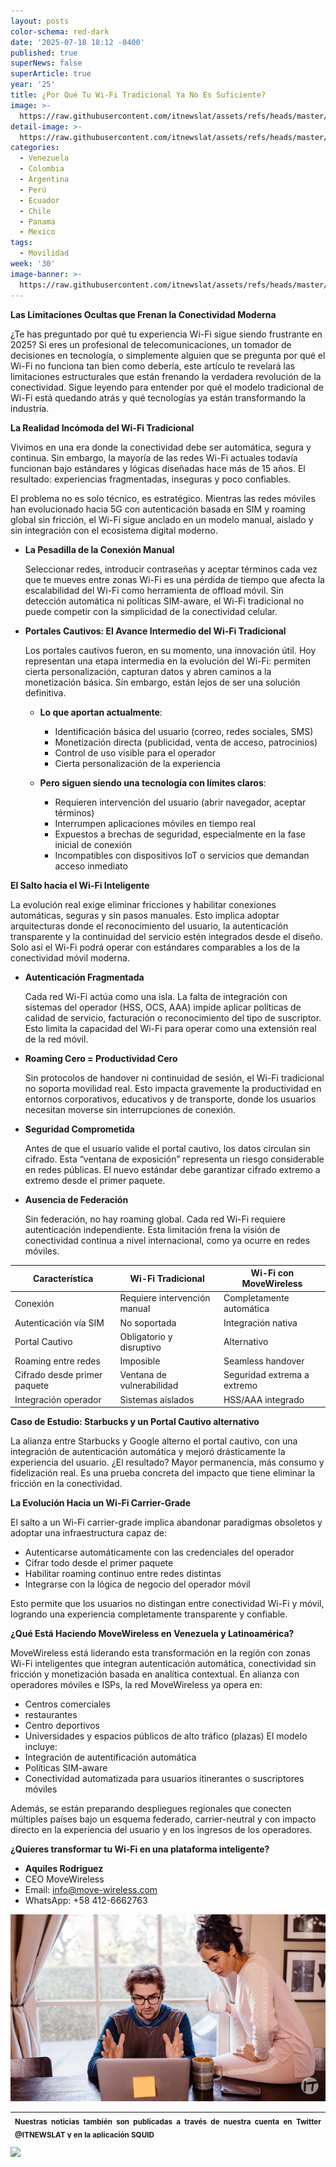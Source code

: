 ```yaml
---
layout: posts
color-schema: red-dark
date: '2025-07-18 18:12 -0400'
published: true
superNews: false
superArticle: true
year: '25'
title: ¿Por Qué Tu Wi-Fi Tradicional Ya No Es Suficiente?
image: >-
  https://raw.githubusercontent.com/itnewslat/assets/refs/heads/master/img/540x320/Usando-Wifi-p.jpg
detail-image: >-
  https://raw.githubusercontent.com/itnewslat/assets/refs/heads/master/img/1024x680/Usando-Wifi-g.jpg
categories:
  - Venezuela
  - Colombia
  - Argentina
  - Perú
  - Ecuador
  - Chile
  - Panama
  - Mexico
tags:
  - Movilidad
week: '30'
image-banner: >-
  https://raw.githubusercontent.com/itnewslat/assets/refs/heads/master/img/540x320/Ejecutivo-Wifi-p.jpg
---
```

**Las Limitaciones Ocultas que Frenan la Conectividad Moderna**

¿Te has preguntado por qué tu experiencia Wi-Fi sigue siendo frustrante en 2025?
Si eres un profesional de telecomunicaciones, un tomador de decisiones en tecnología, o simplemente alguien que se pregunta por qué el Wi-Fi no funciona tan bien como debería, este artículo te revelará las limitaciones estructurales que están frenando la verdadera revolución de la conectividad.
Sigue leyendo para entender por qué el modelo tradicional de Wi-Fi está quedando atrás y qué tecnologías ya están transformando la industria.

**La Realidad Incómoda del Wi-Fi Tradicional**

Vivimos en una era donde la conectividad debe ser automática, segura y continua. Sin embargo, la mayoría de las redes Wi-Fi actuales todavía funcionan bajo estándares y lógicas diseñadas hace más de 15 años. El resultado: experiencias fragmentadas, inseguras y poco confiables.

El problema no es solo técnico, es estratégico. Mientras las redes móviles han evolucionado hacia 5G con autenticación basada en SIM y roaming global sin fricción, el Wi-Fi sigue anclado en un modelo manual, aislado y sin integración con el ecosistema digital moderno.

- **La Pesadilla de la Conexión Manual**

  Seleccionar redes, introducir contraseñas y aceptar términos cada vez que te mueves entre zonas Wi-Fi es una pérdida de tiempo que afecta la escalabilidad del Wi-Fi como herramienta de offload móvil. Sin detección automática ni políticas SIM-aware, el Wi-Fi tradicional no puede competir con la simplicidad de la conectividad celular.
  
- **Portales Cautivos: El Avance Intermedio del Wi-Fi Tradicional**

  Los portales cautivos fueron, en su momento, una innovación útil. Hoy representan una etapa intermedia en la evolución del Wi-Fi: permiten cierta personalización, capturan datos y abren caminos a la monetización básica. Sin embargo, están lejos de ser una solución definitiva.
  
	- **Lo que aportan actualmente**:
		- Identificación básica del usuario (correo, redes sociales, SMS)
		- Monetización directa (publicidad, venta de acceso, patrocinios)
		- Control de uso visible para el operador
		- Cierta personalización de la experiencia
        
	- **Pero siguen siendo una tecnología con límites claros**:
		- Requieren intervención del usuario (abrir navegador, aceptar términos)
		- Interrumpen aplicaciones móviles en tiempo real
		- Expuestos a brechas de seguridad, especialmente en la fase inicial de conexión
		- Incompatibles con dispositivos IoT o servicios que demandan acceso inmediato
        
**El Salto hacia el Wi-Fi Inteligente**

  La evolución real exige eliminar fricciones y habilitar conexiones automáticas, seguras y sin pasos manuales. Esto implica adoptar arquitecturas donde el reconocimiento del usuario, la autenticación transparente y la continuidad del servicio estén integrados desde el diseño. Solo así el Wi-Fi podrá operar con estándares comparables a los de la conectividad móvil moderna.
  
- **Autenticación Fragmentada**

  Cada red Wi-Fi actúa como una isla. La falta de integración con sistemas del operador (HSS, OCS, AAA) impide aplicar políticas de calidad de servicio, facturación o reconocimiento del tipo de suscriptor. Esto limita la capacidad del Wi-Fi para operar como una extensión real de la red móvil.
  
- **Roaming Cero = Productividad Cero**

  Sin protocolos de handover ni continuidad de sesión, el Wi-Fi tradicional no soporta movilidad real. Esto impacta gravemente la productividad en entornos corporativos, educativos y de transporte, donde los usuarios necesitan moverse sin interrupciones de conexión.
  
- **Seguridad Comprometida**

  Antes de que el usuario valide el portal cautivo, los datos circulan sin cifrado. Esta “ventana de exposición” representa un riesgo considerable en redes públicas. El nuevo estándar debe garantizar cifrado extremo a extremo desde el primer paquete.
  
- **Ausencia de Federación**

  Sin federación, no hay roaming global. Cada red Wi-Fi requiere autenticación independiente. Esta limitación frena la visión de conectividad continua a nivel internacional, como ya ocurre en redes móviles.


<table>
        <thead>
            <tr>
                <th>Característica</th>
                <th>Wi-Fi Tradicional</th>
                <th>Wi-Fi con MoveWireless</th>
            </tr>
        </thead>
        <tbody>
            <tr>
                <td>Conexión</td>
                <td>Requiere intervención manual</td>
                <td>Completamente automática</td>
            </tr>
            <tr>
                <td>Autenticación vía SIM</td>
                <td>No soportada</td>
                <td>Integración nativa</td>
            </tr>
            <tr>
                <td>Portal Cautivo</td>
                <td>Obligatorio y disruptivo</td>
                <td>Alternativo</td>
            </tr>
            <tr>
                <td>Roaming entre redes</td>
                <td>Imposible</td>
                <td>Seamless handover</td>
            </tr>
            <tr>
                <td>Cifrado desde primer paquete</td>
                <td>Ventana de vulnerabilidad</td>
                <td>Seguridad extrema a extremo</td>
            </tr>
            <tr>
                <td>Integración operador</td>
                <td>Sistemas aislados</td>
                <td>HSS/AAA integrado</td>
            </tr>
        </tbody>
    </table>


**Caso de Estudio: Starbucks y un Portal Cautivo alternativo**

La alianza entre Starbucks y Google alterno el portal cautivo, con una integración de autenticación automática y mejoró drásticamente la experiencia del usuario. ¿El resultado? Mayor permanencia, más consumo y fidelización real. Es una prueba concreta del impacto que tiene eliminar la fricción en la conectividad.

**La Evolución Hacia un Wi-Fi Carrier-Grade**

El salto a un Wi-Fi carrier-grade implica abandonar paradigmas obsoletos y adoptar una infraestructura capaz de:

- Autenticarse automáticamente con las credenciales del operador
- Cifrar todo desde el primer paquete
- Habilitar roaming continuo entre redes distintas
- Integrarse con la lógica de negocio del operador móvil

Esto permite que los usuarios no distingan entre conectividad Wi-Fi y móvil, logrando una experiencia completamente transparente y confiable.

**¿Qué Está Haciendo MoveWireless en Venezuela y Latinoamérica?**

MoveWireless está liderando esta transformación en la región con zonas Wi-Fi inteligentes que integran autenticación automática, conectividad sin fricción y monetización basada en analítica contextual. En alianza con operadores móviles e ISPs, la red MoveWireless ya opera en:
- Centros comerciales
- restaurantes
- Centro deportivos
- Universidades y espacios públicos de alto tráfico (plazas)
El modelo incluye:
- Integración de autentificación automática
- Políticas SIM-aware
- Conectividad automatizada para usuarios itinerantes o suscriptores móviles

Además, se están preparando despliegues regionales que conecten múltiples países bajo un esquema federado, carrier-neutral y con impacto directo en la experiencia del usuario y en los ingresos de los operadores.

**¿Quieres transformar tu Wi-Fi en una plataforma inteligente?**
- **Aquiles Rodriguez**
- CEO MoveWireless
- Email: info@move-wireless.com
- WhatsApp: +58 412-6662763


![](https://raw.githubusercontent.com/itnewslat/assets/refs/heads/master/img/540x320/Usando-Wifi-p.jpg)

<table style="height: 42px;" width="569">
<tbody>
<tr>
<td style="text-align: justify;"><sub><strong>Nuestras noticias también son publicadas a través de nuestra cuenta en Twitter <a href="https://twitter.com/itnewslat?lang=es">@ITNEWSLAT</a> y en la aplicación <a href="https://squidapp.co/en/">SQUID</a></strong></sub></td>
</tr>
</tbody>
</table>

<img src="https://tracker.metricool.com/c3po.jpg?hash=56f88a41e39ab42c063cc51676587a04"/>


